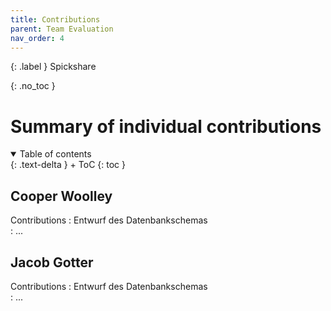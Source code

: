 ```yaml
---
title: Contributions
parent: Team Evaluation
nav_order: 4
---
```


{: .label }
Spickshare

{: .no_toc }
# Summary of individual contributions

<details open markdown="block">
{: .text-delta }
<summary>Table of contents</summary>
+ ToC
{: toc }
</details>

## Cooper Woolley

Contributions
: Entwurf des Datenbankschemas  
: ...

## Jacob Gotter

Contributions
: Entwurf des Datenbankschemas  
: ...
